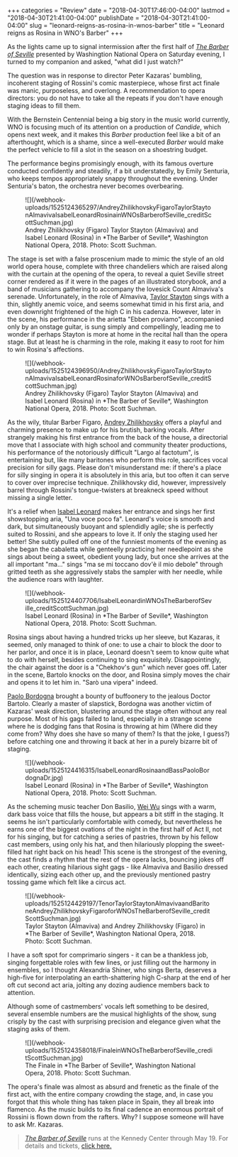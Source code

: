 +++
categories = "Review"
date = "2018-04-30T17:46:00-04:00"
lastmod = "2018-04-30T21:41:00-04:00"
publishDate = "2018-04-30T21:41:00-04:00"
slug = "leonard-reigns-as-rosina-in-wnos-barber"
title = "Leonard reigns as Rosina in WNO&#039;s Barber"
+++

As the lights came up to signal intermission after the first half of [*The Barber of Seville*](http://www.kennedy-center.org/calendar/event/OSOSE) presented by Washingtion National Opera on Saturday evening, I turned to my companion and asked, "what did I just watch?"  

The question was in response to director Peter Kazaras' bumbling, incoherent staging of Rossini's comic masterpiece, whose first act finale was manic, purposeless, and overlong.  A recommendation to opera directors: you do not have to take all the repeats if you don't have enough staging ideas to fill them.

With the Bernstein Centennial being a big story in the music world currently, WNO is focusing much of its attention on a production of *Candide*, which opens next week, and it makes this *Barber* production feel like a bit of an afterthought, which is a shame, since a well-executed *Barber* would make the perfect vehicle to fill a slot in the season on a shoestring budget. 

The performance begins promisingly enough, with its famous overture conducted confidently and steadily, if a bit understatedly, by Emily Senturia, who keeps tempos appropriately snappy throughout the evening. Under Senturia's baton, the orchestra never becomes overbearing.

<figure data-type="image">
![](/webhook-uploads/1525124365297/AndreyZhilikhovskyFigaroTaylorStaytonAlmavivaIsabelLeonardRosinainWNOsBarberofSeville_creditScottSuchman.jpg)
<figcaption>Andrey Zhilikhovsky (Figaro) Taylor Stayton (Almaviva) and Isabel Leonard (Rosina) in *The Barber of Seville*, Washington National Opera, 2018. Photo: Scott Suchman.</figcaption>
</figure>

The stage is set with a false proscenium made to mimic the style of an old world opera house, complete with three chandeliers which are raised along with the curtain at the opening of the opera, to reveal a quiet Seville street corner rendered as if it were in the pages of an illustrated storybook, and a band of musicians gathering to accompany the lovesick Count Almaviva's serenade. Unfortunately, in the role of Almaviva, [Taylor Stayton](/scene/people/taylor-stayton/) sings with a thin, slightly anemic voice, and seems somewhat timid in his first aria, and even downright frightened of the high C in his cadenza. However, later in the scene, his performance in the arietta "Ebben proviamo", accompanied only by an onstage guitar, is sung simply and compellingly, leading me to wonder if perhaps Stayton is more at home in the recital hall than the opera stage. But at least he is charming in the role, making it easy to root for him to win Rosina's affections.

<figure data-type="image">
![](/webhook-uploads/1525124396950/AndreyZhilikhovskyFigaroTaylorStaytonAlmavivaIsabelLeonardRosinaforWNOsBarberofSeville_creditScottSuchman.jpg)
<figcaption>Andrey Zhilikhovsky (Figaro) Taylor Stayton (Almaviva) and Isabel Leonard (Rosina) in *The Barber of Seville*, Washington National Opera, 2018. Photo: Scott Suchman.</figcaption>
</figure>

As the wily, titular Barber Figaro, [Andrey Zhilikhovsky](/scene/people/andrey-zhilikhovsky/) offers a playful and charming presence to make up for his brutish, barking vocals.  After strangely making his first entrance from the back of the house, a directorial move that I associate with high school and community theater productions, his performance of the notoriously difficult "Largo al factotum", is entertaining but, like many baritones who perform this role, sacrifices vocal precision for silly gags. Please don't misunderstand me: if there's a place for silly singing in opera it is absolutely in this aria, but too often it can serve to cover over imprecise technique. Zhilikhovsky did, however, impressively barrel through Rossini's tongue-twisters at breakneck speed without missing a single letter.

It's a relief when [Isabel Leonard](/scene/people/isabel-leonard/) makes her entrance and sings her first showstopping aria, "Una voce poco fa".  Leonard's voice is smooth and dark, but simultaneously buoyant and splendidly agile; she is perfectly suited to Rossini, and she appears to love it. If only the staging used her better!  She subtly pulled off one of the funniest moments of the evening as she began the cabaletta while genteelly practicing her needlepoint as she sings about being a sweet, obedient young lady, but once she arrives at the all important "ma..." sings "ma se mi toccano dov'è il mio debole" through gritted teeth as she aggressively stabs the sampler with her needle, while the audience roars with laughter. 

<figure data-type="image">
![](/webhook-uploads/1525124407706/IsabelLeonardinWNOsTheBarberofSeville_creditScottSuchman.jpg)
<figcaption>Isabel Leonard (Rosina) in *The Barber of Seville*, Washington National Opera, 2018. Photo: Scott Suchman.</figcaption>
</figure>

Rosina sings about having a hundred tricks up her sleeve, but Kazaras, it seemed, only managed to think of one: to use a chair to block the door to her parlor, and once it is in place, Leonard doesn't seem to know quite what to do with herself, besides continuing to sing exquisitely. Disappointingly, the chair against the door is a "Chekhov's gun" which never goes off. Later in the scene, Bartolo knocks on the door, and Rosina simply moves the chair and opens it to let him in. "Sarò una vipera" indeed.

[Paolo Bordogna](/scene/people/paolo-bordogna/) brought a bounty of buffoonery to the jealous Doctor Bartolo. Clearly a master of slapstick, Bordogna was another victim of Kazaras' weak direction, blustering around the stage often without any real purpose. Most of his gags failed to land, especially in a strange scene where he is dodging fans that Rosina is throwing at him (Where did they come from? Why does she have so many of them? Is that the joke, I guess?) before catching one and throwing it back at her in a purely bizarre bit of staging.

<figure data-type="image">
![](/webhook-uploads/1525124416315/IsabelLeonardRosinaandBassPaoloBordognaDr.jpg)
<figcaption>Isabel Leonard (Rosina) in *The Barber of Seville*, Washington National Opera, 2018. Photo: Scott Suchman.</figcaption>
</figure>

As the scheming music teacher Don Basilio, [Wei Wu](/scene/people/wei-wu/) sings with a warm, dark bass voice that fills the house, but appears a bit stiff in the staging.  It seems he isn't particularly comfortable with comedy, but nevertheless he earns one of the biggest ovations of the night in the first half of Act II, not for his singing, but for catching a series of pastries, thrown by his fellow cast members, using only his hat, and then hilariously plopping the sweet-filled hat right back on his head!  This scene is the strongest of the evening, the cast finds a rhythm that the rest of the opera lacks, bouncing jokes off each other, creating hilarious sight gags - like Almaviva and Basilio dressed identically, sizing each other up, and the previously mentioned pastry tossing game which felt like a circus act.

<figure data-type="image">
![](/webhook-uploads/1525124429197/TenorTaylorStaytonAlmavivaandBaritoneAndreyZhilikhovskyFigaroforWNOsTheBarberofSeville_creditScottSuchman.jpg)
<figcaption>Taylor Stayton (Almaviva) and Andrey Zhilikhovsky (Figaro) in *The Barber of Seville*, Washington National Opera, 2018. Photo: Scott Suchman.</figcaption>
</figure>

I have a soft spot for comprimario singers - it can be a thankless job, singing forgettable roles with few lines, or just filling out the harmony in ensembles, so I thought Alexandria Shiner, who sings Berta, deserves a high-five for interpolating an earth-shattering high C-sharp at the end of her oft cut second act aria, jolting any dozing audience members back to attention.

Although some of castmembers' vocals left something to be desired, several ensemble numbers are the musical highlights of the show, sung crisply by the cast with surprising precision and elegance given what the staging asks of them.

<figure data-type="image">
![](/webhook-uploads/1525124358018/FinaleinWNOsTheBarberofSeville_creditScottSuchman.jpg)
<figcaption>The Finale in *The Barber of Seville*, Washington National Opera, 2018. Photo: Scott Suchman.</figcaption>
</figure>

The opera's finale was almost as absurd and frenetic as the finale of the first act, with the entire company crowding the stage, and, in case you forgot that this whole thing has taken place in Spain, they all break into flamenco. As the music builds to its final cadence an enormous portrait of Rossini is flown down from the rafters. Why? I suppose someone will have to ask Mr. Kazaras.

>[*The Barber of Seville*](http://www.kennedy-center.org/calendar/event/OSOSE) runs at the Kennedy Center through May 19. For details and tickets, [click here.](http://www.kennedy-center.org/calendar/event/OSOSE)
